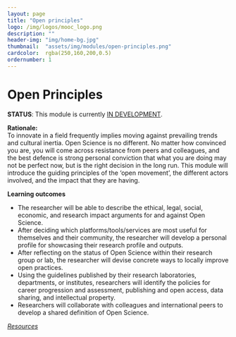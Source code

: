 ```yaml
---
layout: page
title: "Open principles"
logo: /img/logos/mooc_logo.png
description: ""
header-img: "img/home-bg.jpg"
thumbnail:  "assets/img/modules/open-principles.png"
cardcolor:  rgba(250,160,200,0.5)
ordernumber: 1
---
```


# Open Principles

**STATUS**: This module is currently [IN DEVELOPMENT](https://github.com/OpenScienceMOOC/Module-1-Open-Principles/tree/master/content_development).

**Rationale:**   
To innovate in a field frequently implies moving against prevailing trends and cultural inertia. Open Science is no different. No matter how convinced you are, you will come across resistance from peers and colleagues, and the best defence is strong personal conviction that what you are doing may not be perfect now, but is the right decision in the long run. This module will introduce the guiding principles of the ‘open movement’, the different actors involved, and the impact that they are having.   

**Learning outcomes**
* The researcher will be able to describe the ethical, legal, social, economic, and research impact arguments for and against Open Science.   
* After deciding which platforms/tools/services are most useful for themselves and their community, the researcher will develop a personal profile for showcasing their research profile and outputs.
* After reflecting on the status of Open Science within their research group or lab, the researcher will devise concrete ways to locally improve open practices.
* Using the guidelines published by their research laboratories, departments, or institutes, researchers will identify the policies for career progression and assessment, publishing and open access, data sharing, and intellectual property.
* Researchers will collaborate with colleagues and international peers to develop a shared definition of Open Science.

[_Resources_](http://opensciencemooc.eu/open-science-resources/#one)
